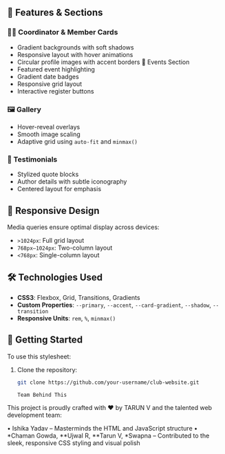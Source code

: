 
## 🎨 Features & Sections

### 🧑‍💼 Coordinator & Member Cards
- Gradient backgrounds with soft shadows
- Responsive layout with hover animations
- Circular profile images with accent borders
 📅 Events Section
- Featured event highlighting
- Gradient date badges
- Responsive grid layout
- Interactive register buttons

### 🖼️ Gallery
- Hover-reveal overlays
- Smooth image scaling
- Adaptive grid using `auto-fit` and `minmax()`

### 💬 Testimonials
- Stylized quote blocks
- Author details with subtle iconography
- Centered layout for emphasis

## 📱 Responsive Design

Media queries ensure optimal display across devices:
- `>1024px`: Full grid layout
- `768px–1024px`: Two-column layout
- `<768px`: Single-column layout

## 🛠️ Technologies Used

- **CSS3**: Flexbox, Grid, Transitions, Gradients
- **Custom Properties**: `--primary`, `--accent`, `--card-gradient`, `--shadow`, `--transition`
- **Responsive Units**: `rem`, `%`, `minmax()`

## 🚀 Getting Started

To use this stylesheet:

1. Clone the repository:
   ```bash
   git clone https://github.com/your-username/club-website.git

   Team Behind This

This project is proudly crafted with ❤ by TARUN V and the talented web development team:

•⁠ ⁠Ishika Yadav – Masterminds the HTML and JavaScript structure •⁠ ⁠*Chaman Gowda, **Ujwal R, **Tarun V, *Swapna – Contributed to the sleek, responsive CSS styling and visual polish
